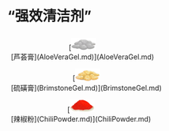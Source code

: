 # “强效清洁剂”  
<div style="display:table"><div style="display:inline-block;padding:7px;margin:7px;border-left:none;border-right:none;text-align:center;min-width:150px;min-height:0px;margin: auto;"><div style="text-align:center;">[<div style="width:50px;display:inline-block;text-align:center"><img decoding="async" src="../wiki/Sprite/AloeVeraGel.png" href="a.md" style="max-width:50px;max-height:50px;"></div><br>[芦荟膏](AloeVeraGel.md)](AloeVeraGel.md)</div></div><div style="display:inline-block;padding:7px;margin:7px;border-left:none;border-right:none;text-align:center;min-width:150px;min-height:0px;margin: auto;"><div style="text-align:center;">[<div style="width:50px;display:inline-block;text-align:center"><img decoding="async" src="../wiki/Sprite/BrimstoneGel.png" href="a.md" style="max-width:50px;max-height:50px;"></div><br>[硫磺膏](BrimstoneGel.md)](BrimstoneGel.md)</div></div><div style="display:inline-block;padding:7px;margin:7px;border-left:none;border-right:none;text-align:center;min-width:150px;min-height:0px;margin: auto;"><div style="text-align:center;">[<div style="width:50px;display:inline-block;text-align:center"><img decoding="async" src="../wiki/Sprite/ChiliPowder.png" href="a.md" style="max-width:50px;max-height:50px;"></div><br>[辣椒粉](ChiliPowder.md)](ChiliPowder.md)</div></div></div>  
  
